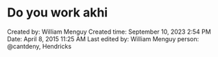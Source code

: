 # Do you work akhi

Created by: William Menguy
Created time: September 10, 2023 2:54 PM
Date: April 8, 2015 11:25 AM
Last edited by: William Menguy
person: @cantdeny, Hendricks